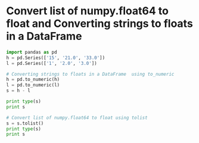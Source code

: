 # Convert list of numpy.float64 to float and Converting strings to floats in a DataFrame


```py
import pandas as pd
h = pd.Series(['15', '21.0', '33.0'])
l = pd.Series(['1', '2.0', '3.0'])

# Converting strings to floats in a DataFrame  using to_numeric
h = pd.to_numeric(h)
l = pd.to_numeric(l)
s = h - l

print type(s)
print s

# Convert list of numpy.float64 to float using tolist
s = s.tolist()
print type(s)
print s

```